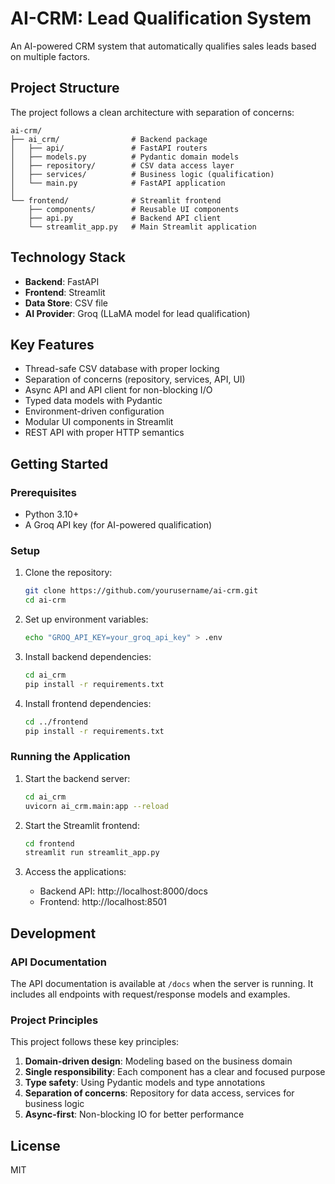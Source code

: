 # AI-CRM: Lead Qualification System

An AI-powered CRM system that automatically qualifies sales leads based on multiple factors.

## Project Structure

The project follows a clean architecture with separation of concerns:

```
ai-crm/
├── ai_crm/                # Backend package
│   ├── api/               # FastAPI routers
│   ├── models.py          # Pydantic domain models
│   ├── repository/        # CSV data access layer
│   ├── services/          # Business logic (qualification)
│   └── main.py            # FastAPI application
│
└── frontend/              # Streamlit frontend
    ├── components/        # Reusable UI components
    ├── api.py             # Backend API client
    └── streamlit_app.py   # Main Streamlit application
```

## Technology Stack

- **Backend**: FastAPI
- **Frontend**: Streamlit
- **Data Store**: CSV file
- **AI Provider**: Groq (LLaMA model for lead qualification)

## Key Features

- Thread-safe CSV database with proper locking
- Separation of concerns (repository, services, API, UI)
- Async API and API client for non-blocking I/O
- Typed data models with Pydantic
- Environment-driven configuration
- Modular UI components in Streamlit
- REST API with proper HTTP semantics

## Getting Started

### Prerequisites

- Python 3.10+
- A Groq API key (for AI-powered qualification)

### Setup

1. Clone the repository:
   ```bash
   git clone https://github.com/yourusername/ai-crm.git
   cd ai-crm
   ```

2. Set up environment variables:
   ```bash
   echo "GROQ_API_KEY=your_groq_api_key" > .env
   ```

3. Install backend dependencies:
   ```bash
   cd ai_crm
   pip install -r requirements.txt
   ```

4. Install frontend dependencies:
   ```bash
   cd ../frontend
   pip install -r requirements.txt
   ```

### Running the Application

1. Start the backend server:
   ```bash
   cd ai_crm
   uvicorn ai_crm.main:app --reload
   ```

2. Start the Streamlit frontend:
   ```bash
   cd frontend
   streamlit run streamlit_app.py
   ```

3. Access the applications:
   - Backend API: http://localhost:8000/docs
   - Frontend: http://localhost:8501

## Development

### API Documentation

The API documentation is available at `/docs` when the server is running. It includes all endpoints with request/response models and examples.

### Project Principles

This project follows these key principles:

1. **Domain-driven design**: Modeling based on the business domain
2. **Single responsibility**: Each component has a clear and focused purpose
3. **Type safety**: Using Pydantic models and type annotations
4. **Separation of concerns**: Repository for data access, services for business logic
5. **Async-first**: Non-blocking IO for better performance

## License

MIT
